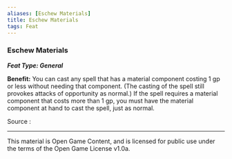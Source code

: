 ```yaml
---
aliases: [Eschew Materials]
title: Eschew Materials
tags: Feat
---
```

### Eschew Materials 
***Feat Type: General***

**Benefit:** You can cast any spell that has a material component
costing 1 gp or less without needing that component. (The casting of the
spell still provokes attacks of opportunity as normal.) If the spell
requires a material component that costs more than 1 gp, you must have
the material component at hand to cast the spell, just as normal.


Source :

---

This material is Open Game Content, and is licensed for public use under
the terms of the Open Game License v1.0a.
